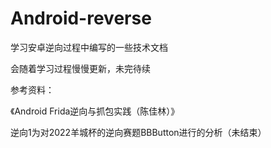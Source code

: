 # Android-reverse
学习安卓逆向过程中编写的一些技术文档

会随着学习过程慢慢更新，未完待续

参考资料：

《Android Frida逆向与抓包实践（陈佳林）》

逆向1为对2022羊城杯的逆向赛题BBButton进行的分析（未结束）
